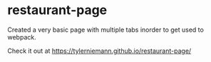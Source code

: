 # restaurant-page
Created a very basic page with multiple tabs inorder to get used to webpack.

Check it out at https://tylerniemann.github.io/restaurant-page/